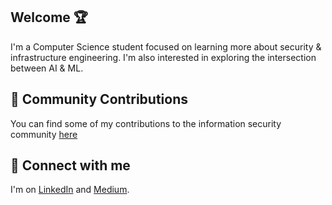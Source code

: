 ## Welcome 🏆

I'm a Computer Science student focused on learning more about security & infrastructure engineering. I'm also interested in exploring the intersection between AI & ML.

<h2> 🏁 Community Contributions</h2>

You can find some of my contributions to the information security community [here](https://github.com/MadebySiris/community-contributions)

<h2> 🤳 Connect with me</h2>

I'm on [LinkedIn](https://www.linkedin.com/in/siris-st-victor-a42329260/) and [Medium](https://medium.com/@sst.victor05).


<!--
MadebySiris/MadebySiris is a ✨ special ✨ repository because its `README.md` (this file) appears on your GitHub profile.
You can click the Preview link to take a look at your changes.

<h2> 💭 Ask me about:</h2>

- Detection engineering
- Food, Carribean Food  
- Muay Thai
- Anime & Manga
- Music, Rap Music


<h2> 🏁 Community Contributions :</h2>

You can find some of my contributions to the information security community [here](https://github.com/MadebySiris/community-contributions)
-->




